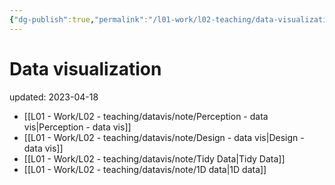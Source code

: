 ```yaml
---
{"dg-publish":true,"permalink":"/l01-work/l02-teaching/data-visualization/","dgPassFrontmatter":true}
---
```



# Data visualization
updated: 2023-04-18

- [[L01 - Work/L02 - teaching/datavis/note/Perception - data vis\|Perception - data vis]]
- [[L01 - Work/L02 - teaching/datavis/note/Design - data vis\|Design - data vis]]
- [[L01 - Work/L02 - teaching/datavis/note/Tidy Data\|Tidy Data]]
- [[L01 - Work/L02 - teaching/datavis/note/1D data\|1D data]]